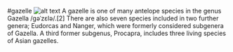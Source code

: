 #gazelle
![alt text](https://i.postimg.cc/CLGs0QKJ/Chinkara-Shreeram-M-V-Bikaner.jpg)
A gazelle is one of many antelope species in the genus Gazella /ɡəˈzɛlə/.[2] There are also seven species included in two further genera; Eudorcas and Nanger, which were formerly considered subgenera of Gazella. A third former subgenus, Procapra, includes three living species of Asian gazelles.
